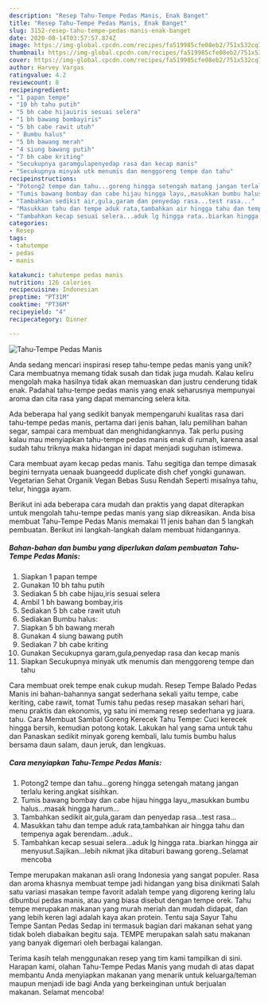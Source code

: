```yaml
---
description: "Resep Tahu-Tempe Pedas Manis, Enak Banget"
title: "Resep Tahu-Tempe Pedas Manis, Enak Banget"
slug: 3152-resep-tahu-tempe-pedas-manis-enak-banget
date: 2020-08-14T03:57:57.874Z
image: https://img-global.cpcdn.com/recipes/fa519985cfe08eb2/751x532cq70/tahu-tempe-pedas-manis-foto-resep-utama.jpg
thumbnail: https://img-global.cpcdn.com/recipes/fa519985cfe08eb2/751x532cq70/tahu-tempe-pedas-manis-foto-resep-utama.jpg
cover: https://img-global.cpcdn.com/recipes/fa519985cfe08eb2/751x532cq70/tahu-tempe-pedas-manis-foto-resep-utama.jpg
author: Harvey Vargas
ratingvalue: 4.2
reviewcount: 8
recipeingredient:
- "1 papan tempe"
- "10 bh tahu putih"
- "5 bh cabe hijauiris sesuai selera"
- "1 bh bawang bombayiris"
- "5 bh cabe rawit utuh"
- " Bumbu halus"
- "5 bh bawang merah"
- "4 siung bawang putih"
- "7 bh cabe kriting"
- "Secukupnya garamgulapenyedap rasa dan kecap manis"
- "Secukupnya minyak utk menumis dan menggoreng tempe dan tahu"
recipeinstructions:
- "Potong2 tempe dan tahu...goreng hingga setengah matang jangan terlalu kering.angkat sisihkan."
- "Tumis bawang bombay dan cabe hijau hingga layu,,masukkan bumbu halus...masak hingga harum..."
- "Tambahkan sedikit air,gula,garam dan penyedap rasa...test rasa..."
- "Masukkan tahu dan tempe aduk rata,tambahkan air hingga tahu dan tempenya agak berendam...aduk.."
- "Tambahkan kecap sesuai selera...aduk lg hingga rata..biarkan hingga air menyusut.Sajikan...lebih nikmat jika ditaburi bawang goreng..Selamat mencoba"
categories:
- Resep
tags:
- tahutempe
- pedas
- manis

katakunci: tahutempe pedas manis 
nutrition: 126 calories
recipecuisine: Indonesian
preptime: "PT31M"
cooktime: "PT36M"
recipeyield: "4"
recipecategory: Dinner

---
```



![Tahu-Tempe Pedas Manis](https://img-global.cpcdn.com/recipes/fa519985cfe08eb2/751x532cq70/tahu-tempe-pedas-manis-foto-resep-utama.jpg)

Anda sedang mencari inspirasi resep tahu-tempe pedas manis yang unik? Cara membuatnya memang tidak susah dan tidak juga mudah. Kalau keliru mengolah maka hasilnya tidak akan memuaskan dan justru cenderung tidak enak. Padahal tahu-tempe pedas manis yang enak seharusnya mempunyai aroma dan cita rasa yang dapat memancing selera kita.

Ada beberapa hal yang sedikit banyak mempengaruhi kualitas rasa dari tahu-tempe pedas manis, pertama dari jenis bahan, lalu pemilihan bahan segar, sampai cara membuat dan menghidangkannya. Tak perlu pusing kalau mau menyiapkan tahu-tempe pedas manis enak di rumah, karena asal sudah tahu triknya maka hidangan ini dapat menjadi suguhan istimewa.

Cara membuat ayam kecap pedas manis. Tahu segitiga dan tempe dimasak begini ternyata uenaak buangeedd duplicate dish chef yongki gunawan. Vegetarian Sehat Organik Vegan Bebas Susu Rendah Seperti misalnya tahu, telur, hingga ayam.


Berikut ini ada beberapa cara mudah dan praktis yang dapat diterapkan untuk mengolah tahu-tempe pedas manis yang siap dikreasikan. Anda bisa membuat Tahu-Tempe Pedas Manis memakai 11 jenis bahan dan 5 langkah pembuatan. Berikut ini langkah-langkah dalam membuat hidangannya.

<!--inarticleads1-->

##### Bahan-bahan dan bumbu yang diperlukan dalam pembuatan Tahu-Tempe Pedas Manis:

1. Siapkan 1 papan tempe
1. Gunakan 10 bh tahu putih
1. Sediakan 5 bh cabe hijau,iris sesuai selera
1. Ambil 1 bh bawang bombay,iris
1. Sediakan 5 bh cabe rawit utuh
1. Sediakan  Bumbu halus:
1. Siapkan 5 bh bawang merah
1. Gunakan 4 siung bawang putih
1. Sediakan 7 bh cabe kriting
1. Gunakan Secukupnya garam,gula,penyedap rasa dan kecap manis
1. Siapkan Secukupnya minyak utk menumis dan menggoreng tempe dan tahu


Cara membuat orek tempe enak cukup mudah. Resep Tempe Balado Pedas Manis ini bahan-bahannya sangat sederhana sekali yaitu tempe, cabe keriting, cabe rawit, tomat Tumis tahu pedas resep masakan sehari hari, menu praktis dan ekonomis, yg satu ini memang resep sederhana yg juara. tahu. Cara Membuat Sambal Goreng Kerecek Tahu Tempe: Cuci kerecek hingga bersih, kemudian potong kotak. Lakukan hal yang sama untuk tahu dan Panaskan sedikit minyak goreng kembali, lalu tumis bumbu halus bersama daun salam, daun jeruk, dan lengkuas. 

<!--inarticleads2-->

##### Cara menyiapkan Tahu-Tempe Pedas Manis:

1. Potong2 tempe dan tahu...goreng hingga setengah matang jangan terlalu kering.angkat sisihkan.
1. Tumis bawang bombay dan cabe hijau hingga layu,,masukkan bumbu halus...masak hingga harum...
1. Tambahkan sedikit air,gula,garam dan penyedap rasa...test rasa...
1. Masukkan tahu dan tempe aduk rata,tambahkan air hingga tahu dan tempenya agak berendam...aduk..
1. Tambahkan kecap sesuai selera...aduk lg hingga rata..biarkan hingga air menyusut.Sajikan...lebih nikmat jika ditaburi bawang goreng..Selamat mencoba


Tempe merupakan makanan asli orang Indonesia yang sangat populer. Rasa dan aroma khasnya membuat tempe jadi hidangan yang bisa dinikmati Salah satu variasi masakan tempe favorit adalah tempe yang digoreng kering lalu dibumbui pedas manis, atau yang biasa disebut dengan tempe orek. Tahu tempe merupakan makanan yang murah meriah dan mudah didapat, dan yang lebih keren lagi adalah kaya akan protein. Tentu saja Sayur Tahu Tempe Santan Pedas Sedap ini termasuk bagian dari makanan sehat yang tidak boleh diabaikan begitu saja. TEMPE merupakan salah satu makanan yang banyak digemari oleh berbagai kalangan. 

Terima kasih telah menggunakan resep yang tim kami tampilkan di sini. Harapan kami, olahan Tahu-Tempe Pedas Manis yang mudah di atas dapat membantu Anda menyiapkan makanan yang menarik untuk keluarga/teman maupun menjadi ide bagi Anda yang berkeinginan untuk berjualan makanan. Selamat mencoba!
